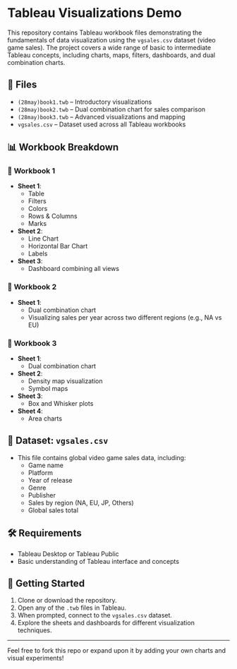 # Tableau Visualizations Demo

This repository contains Tableau workbook files demonstrating the fundamentals of data visualization using the `vgsales.csv` dataset (video game sales). The project covers a wide range of basic to intermediate Tableau concepts, including charts, maps, filters, dashboards, and dual combination charts.

## 📁 Files

- `(28may)book1.twb` – Introductory visualizations
- `(28may)book2.twb` – Dual combination chart for sales comparison
- `(28may)book3.twb` – Advanced visualizations and mapping
- `vgsales.csv` – Dataset used across all Tableau workbooks

## 📊 Workbook Breakdown

### 📘 **Workbook 1**
- **Sheet 1**:
  - Table
  - Filters
  - Colors
  - Rows & Columns
  - Marks
- **Sheet 2**:
  - Line Chart
  - Horizontal Bar Chart
  - Labels
- **Sheet 3**:
  - Dashboard combining all views

### 📘 **Workbook 2**
- **Sheet 1**:
  - Dual combination chart
  - Visualizing sales per year across two different regions (e.g., NA vs EU)

### 📘 **Workbook 3**
- **Sheet 1**:
  - Dual combination chart
- **Sheet 2**:
  - Density map visualization
  - Symbol maps
- **Sheet 3**:
  - Box and Whisker plots
- **Sheet 4**:
  - Area charts

## 📂 Dataset: `vgsales.csv`
- This file contains global video game sales data, including:
  - Game name
  - Platform
  - Year of release
  - Genre
  - Publisher
  - Sales by region (NA, EU, JP, Others)
  - Global sales total

## 🛠️ Requirements
- Tableau Desktop or Tableau Public
- Basic understanding of Tableau interface and concepts

## 🚀 Getting Started
1. Clone or download the repository.
2. Open any of the `.twb` files in Tableau.
3. When prompted, connect to the `vgsales.csv` dataset.
4. Explore the sheets and dashboards for different visualization techniques.

---

Feel free to fork this repo or expand upon it by adding your own charts and visual experiments!
